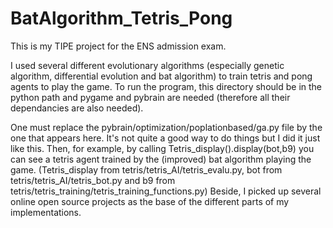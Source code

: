 # BatAlgorithm_Tetris_Pong
This is my TIPE project for the ENS admission exam. 
 
I used several different evolutionary algorithms (especially genetic algorithm, differential evolution and bat algorithm) to train tetris and pong agents to play the game. To run the program, this directory should be in the python path and pygame and pybrain are needed (therefore all their dependancies are also needed). 
 
One must replace the pybrain/optimization/poplationbased/ga.py file by the one that appears here. It's not quite a good way to do things but I did it just like this. Then, for example, by calling Tetris_display().display(bot,b9) you can see a tetris agent trained by the (improved) bat algorithm playing the game. (Tetris_display from tetris/tetris_AI/tetris_evalu.py, bot from tetris/tetris_AI/tetris_bot.py and b9 from tetris/tetris_training/tetris_training_functions.py) 
Beside, I picked up several online open source projects as the base of the different parts of my implementations.
